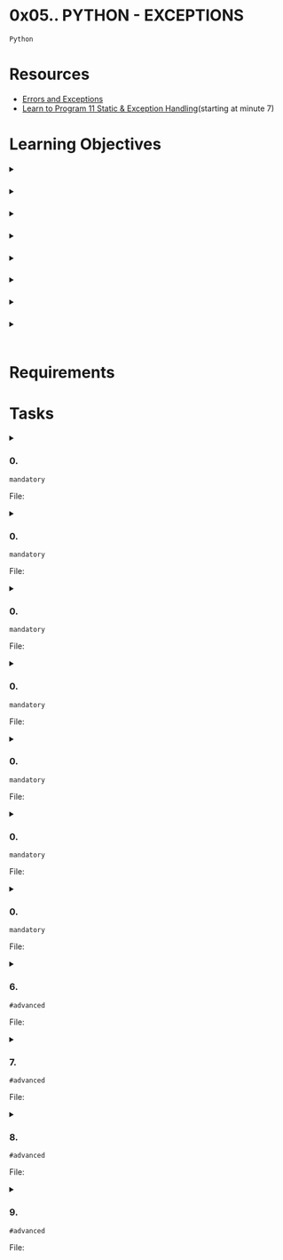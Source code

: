 # **0x05.. PYTHON - EXCEPTIONS**
`Python`

<!-- # Background Context -->

# Resources
- [Errors and Exceptions](https://docs.python.org/3/tutorial/errors.html)
- [Learn to Program 11 Static & Exception Handling](https://www.youtube.com/watch?v=7vbgD-3s-w4)(starting at minute 7)

<!-- man or help:
- `` -->

# Learning Objectives
<details>
<summary><h3> </h3></summary>
</details>

<details>
<summary><h3> </h3></summary>
</details>

<details>
<summary><h3> </h3></summary>
</details>

<details>
<summary><h3> </h3></summary>
</details>

<details>
<summary><h3> </h3></summary>
</details>

<details>
<summary><h3> </h3></summary>
</details>

<details>
<summary><h3> </h3></summary>
</details>

<details>
<summary><h3> </h3></summary>
</details>

# Requirements
<!-- Add your requirements here -->

<!-- # More Info -->

# Tasks
<details>
<summary>

### 0. 
`mandatory`

File: []()
</summary>


</details>

<details>
<summary>

### 0. 
`mandatory`

File: []()
</summary>


</details>

<details>
<summary>

### 0. 
`mandatory`

File: []()
</summary>


</details>

<details>
<summary>

### 0. 
`mandatory`

File: []()
</summary>


</details>

<details>
<summary>

### 0. 
`mandatory`

File: []()
</summary>


</details>

<details>
<summary>

### 0. 
`mandatory`

File: []()
</summary>


</details>

<details>
<summary>

### 0. 
`mandatory`

File: []()
</summary>


</details>

<details>
<summary>

### 6. 
`#advanced`

File: []()
</summary>


</details>

<details>
<summary>

### 7. 
`#advanced`

File: []()
</summary>


</details>

<details>
<summary>

### 8. 
`#advanced`

File: []()
</summary>


</details>

<details>
<summary>

### 9. 
`#advanced`

File: []()
</summary>


</details>

